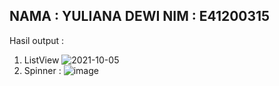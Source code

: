 NAMA : YULIANA DEWI
NIM : E41200315
--------------------
Hasil output :
1. ListView
    ![2021-10-05](https://user-images.githubusercontent.com/75105622/135948512-a127b90e-4488-4d63-bab4-ecdc5c1230de.png)
2. Spinner :
    ![image](https://user-images.githubusercontent.com/75105622/135949022-ee8126b7-fd60-4056-983f-437c2efe170e.png)


